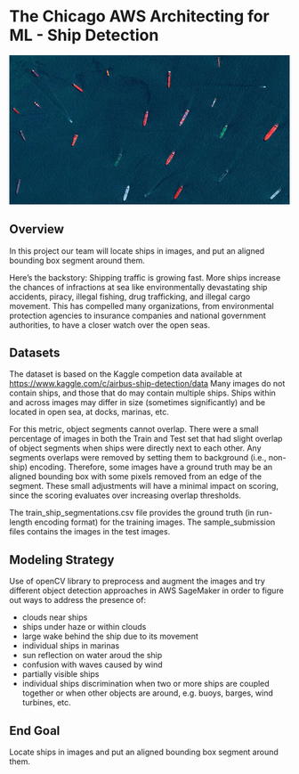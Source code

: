 # The Chicago AWS Architecting for ML - Ship Detection

![Alt](/ships_summary_page.jpeg)


## Overview

In this project our team will locate ships in images, and put an aligned bounding box segment around them. 

Here’s the backstory: Shipping traffic is growing fast. More ships increase the chances of infractions at sea like environmentally devastating ship accidents, piracy, illegal fishing, drug trafficking, and illegal cargo movement. This has compelled many organizations, from environmental protection agencies to insurance companies and national government authorities, to have a closer watch over the open seas.


## Datasets

The dataset is based on the Kaggle competion data available at https://www.kaggle.com/c/airbus-ship-detection/data
Many images do not contain ships, and those that do may contain multiple ships. Ships within and across images may differ in size (sometimes significantly) and be located in open sea, at docks, marinas, etc.

For this metric, object segments cannot overlap. There were a small percentage of images in both the Train and Test set that had slight overlap of object segments when ships were directly next to each other. Any segments overlaps were removed by setting them to background (i.e., non-ship) encoding. Therefore, some images have a ground truth may be an aligned bounding box with some pixels removed from an edge of the segment. These small adjustments will have a minimal impact on scoring, since the scoring evaluates over increasing overlap thresholds.

The train_ship_segmentations.csv file provides the ground truth (in run-length encoding format) for the training images. The sample_submission files contains the images in the test images.


## Modeling Strategy

Use of openCV library to preprocess and augment the images and try different object detection approaches in AWS SageMaker in order to figure out ways to address the presence of:
* clouds near ships
* ships under haze or within clouds
* large wake behind the ship due to its movement
* individual ships in marinas
* sun reflection on water aroud the ship
* confusion with waves caused by wind
* partially visible ships
* individual ships discrimination when two or more ships are coupled together or when other objects are around, e.g. buoys, barges, wind turbines, etc.


## End Goal

Locate ships in images and put an aligned bounding box segment around them. 
